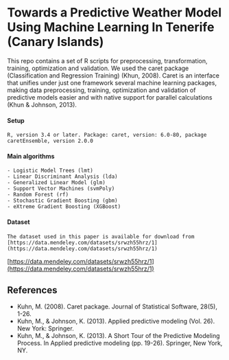 # Towards a Predictive Weather Model Using Machine Learning In Tenerife (Canary Islands)
This repo contains a set of R scripts for preprocessing, transformation, training, optimization and validation. We used the caret package (Classification and Regression Training) (Khun, 2008). Caret is an interface that unifies under just one framework several machine learning packages, making data preprocessing, training, optimization and validation of predictive models easier and with native support for parallel calculations (Khun & Johnson, 2013).
#### Setup
```
R, version 3.4 or later. Package: caret, version: 6.0-80, package caretEnsemble, version 2.0.0
```
#### Main algorithms
```
- Logistic Model Trees (lmt)
- Linear Discriminant Analysis (lda)
- Generalized Linear Model (glm)
- Support Vector Machines (svmPoly)
- Random Forest (rf)
- Stochastic Gradient Boosting (gbm) 
- eXtreme Gradient Boosting (XGBoost)
```
#### Dataset
```
The dataset used in this paper is available for download from [https://data.mendeley.com/datasets/srwzh55hrz/1](https://data.mendeley.com/datasets/srwzh55hrz/1)
```
[https://data.mendeley.com/datasets/srwzh55hrz/1](https://data.mendeley.com/datasets/srwzh55hrz/1)

## References
* Kuhn, M. (2008). Caret package. Journal of Statistical Software, 28(5), 1-26. 
* Kuhn, M., & Johnson, K. (2013). Applied predictive modeling (Vol. 26). New York: Springer.
* Kuhn, M., & Johnson, K. (2013). A Short Tour of the Predictive Modeling Process. In Applied predictive modeling (pp. 19-26). Springer, New York, NY.
